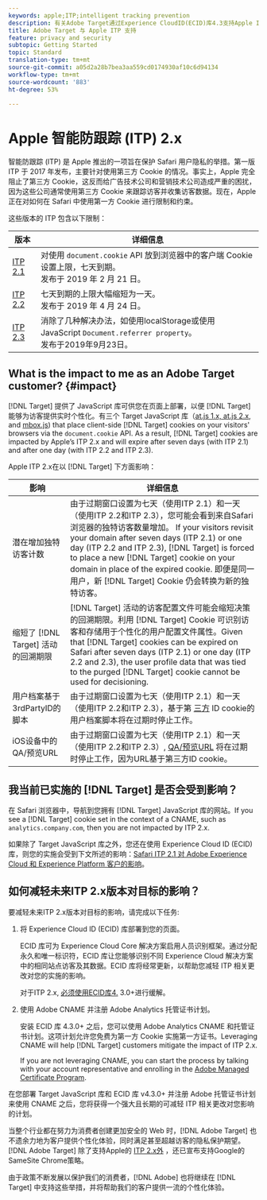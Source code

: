 ```yaml
---
keywords: apple;ITP;intelligent tracking prevention
description: 有关Adobe Target通过Experience CloudID(ECID)库4.3支持Apple ITP 2.x的信息。
title: Adobe Target 与 Apple ITP 支持
feature: privacy and security
subtopic: Getting Started
topic: Standard
translation-type: tm+mt
source-git-commit: a05d2a28b7bea3aa559cd0174930af10c6d94134
workflow-type: tm+mt
source-wordcount: '883'
ht-degree: 53%

---
```



# Apple 智能防跟踪 (ITP) 2.x

智能防跟踪 (ITP) 是 Apple 推出的一项旨在保护 Safari 用户隐私的举措。第一版 ITP 于 2017 年发布，主要针对使用第三方 Cookie 的情况。事实上，Apple 完全阻止了第三方 Cookie，这反而给广告技术公司和营销技术公司造成严重的困扰，因为这些公司通常使用第三方 Cookie 来跟踪访客并收集访客数据。现在，Apple 正在对如何在 Safari 中使用第一方 Cookie 进行限制和约束。

这些版本的 ITP 包含以下限制：

| 版本 | 详细信息 |
| --- | --- |
| [ITP 2.1](https://webkit.org/blog/8613/intelligent-tracking-prevention-2-1/) | 对使用 `document.cookie` API 放到浏览器中的客户端 Cookie 设置上限，七天到期。<br>发布于 2019 年 2 月 21 日。 |
| [ITP 2.2](https://webkit.org/blog/8828/intelligent-tracking-prevention-2-2/) | 七天到期的上限大幅缩短为一天。<br>发布于 2019 年 4 月 24 日。 |
| [ITP 2.3](https://webkit.org/blog/9521/intelligent-tracking-prevention-2-3/) | 消除了几种解决办法，如使用localStorage或使用JavaScript `Document.referrer property`。<br>发布于2019年9月23日。 |

## What is the impact to me as an Adobe Target customer? {#impact}

[!DNL Target] 提供了 JavaScript 库可供您在页面上部署，以便 [!DNL Target] 能够为访客提供实时个性化。有三个 Target JavaScript 库（[at.js 1.x, at.js 2.x](/help/c-implementing-target/c-implementing-target-for-client-side-web/c-how-atjs-works/how-atjs-works.md), and [mbox.js](/help/c-implementing-target/c-implementing-target-for-client-side-web/t-mbox-download/mbox-download.md)) that place client-side [!DNL Target] cookies on your visitors&#39; browsers via the `document.cookie` API. As a result, [!DNL Target] cookies are impacted by Apple’s ITP 2.x and will expire after seven days (with ITP 2.1) and after one day (with ITP 2.2 and ITP 2.3).

Apple ITP 2.x在以 [!DNL Target] 下方面影响：

| 影响 | 详细信息 |
| --- | --- |
| 潜在增加独特访客计数 | 由于过期窗口设置为七天（使用ITP 2.1）和一天（使用ITP 2.2和ITP 2.3），您可能会看到来自Safari浏览器的独特访客数量增加。 If your visitors revisit your domain after seven days (ITP 2.1) or one day (ITP 2.2 and ITP 2.3), [!DNL Target] is forced to place a new [!DNL Target] cookie on your domain in place of the expired cookie. 即便是同一用户，新 [!DNL Target] Cookie 仍会转换为新的独特访客。 |
| 缩短了 [!DNL Target] 活动的回溯期限 | [!DNL Target] 活动的访客配置文件可能会缩短决策的回溯期限。利用 [!DNL Target] Cookie 可识别访客和存储用于个性化的用户配置文件属性。Given that [!DNL Target] cookies can be expired on Safari after seven days (ITP 2.1) or one day (ITP 2.2 and 2.3), the user profile data that was tied to the purged [!DNL Target] cookie cannot be used for decisioning. |
| 用户档案基于3rdPartyID的脚本 | 由于过期窗口设置为七天（使用ITP 2.1）和一天（使用ITP 2.2和ITP 2.3），基于第 [三方](/help/c-target/c-visitor-profile/profile-parameters.md) ID cookie的用户档案脚本将在过期时停止工作。 |
| iOS设备中的QA/预览URL | 由于过期窗口设置为七天（使用ITP 2.1）和一天（使用ITP 2.2和ITP 2.3）, [QA/预览URL](/help/c-activities/c-activity-qa/activity-qa.md) 将在过期时停止工作，因为URL基于第三方ID cookie。 |

## 我当前已实施的 [!DNL Target] 是否会受到影响？

在 Safari 浏览器中，导航到您拥有 [!DNL Target] JavaScript 库的网站。If you see a [!DNL Target] cookie set in the context of a CNAME, such as `analytics.company.com`, then you are not impacted by ITP 2.x.

如果除了 Target JavaScript 库之外，您还在使用 Experience Cloud ID (ECID) 库，则您的实施会受到下文所述的影响：[Safari ITP 2.1 对 Adobe Experience Cloud 和 Experience Platform 客户的影响](https://medium.com/adobetech/safari-itp-2-1-impact-on-adobe-experience-cloud-customers-9439cecb55ac)。

## 如何减轻未来ITP 2.x版本对目标的影响？

要减轻未来ITP 2.x版本对目标的影响，请完成以下任务:

1. 将 Experience Cloud ID (ECID) 库部署到您的页面。

   ECID 库可为 Experience Cloud Core 解决方案启用人员识别框架。通过分配永久和唯一标识符，ECID 库让您能够识别不同 Experience Cloud 解决方案中的相同站点访客及其数据。ECID 库将经常更新，以帮助您减轻 ITP 相关更改对您的实施的影响。

   对于ITP 2.x, [必须使用ECID库4.](https://experienceleague.adobe.com/docs/id-service/using/release-notes/release-notes.html) 3.0+进行缓解。

1. 使用 Adobe CNAME 并注册 Adobe Analytics 托管证书计划。

   安装 ECID 库 4.3.0+ 之后，您可以使用 Adobe Analytics CNAME 和托管证书计划。这项计划允许您免费为第一方 Cookie 实施第一方证书。Leveraging CNAME will help [!DNL Target] customers mitigate the impact of ITP 2.x.

   If you are not leveraging CNAME, you can start the process by talking with your account representative and enrolling in the [Adobe Managed Certificate Program](https://experienceleague.adobe.com/docs/core-services/interface/ec-cookies/cookies-first-party.html#adobe-managed-certificate-program).

在您部署 Target JavaScript 库和 ECID 库 v4.3.0+ 并注册 Adobe 托管证书计划来使用 CNAME 之后，您将获得一个强大且长期的可减轻 ITP 相关更改对您影响的计划。

当整个行业都在努力为消费者创建更加安全的 Web 时，[!DNL Adobe Target] 也不遗余力地为客户提供个性化体验，同时满足甚至超越访客的隐私保护期望。[!DNL Adobe Target] 除了支持Apple的 [ITP 2.x外](/help/c-implementing-target/c-considerations-before-you-implement-target/c-privacy/google-chrome-samesite-cookie-policies.md) ，还已宣布支持Google的SameSite Chrome策略。

由于政策不断发展以保护我们的消费者，[!DNL Adobe] 也将继续在 [!DNL Target] 中支持这些举措，并将帮助我们的客户提供一流的个性化体验。
